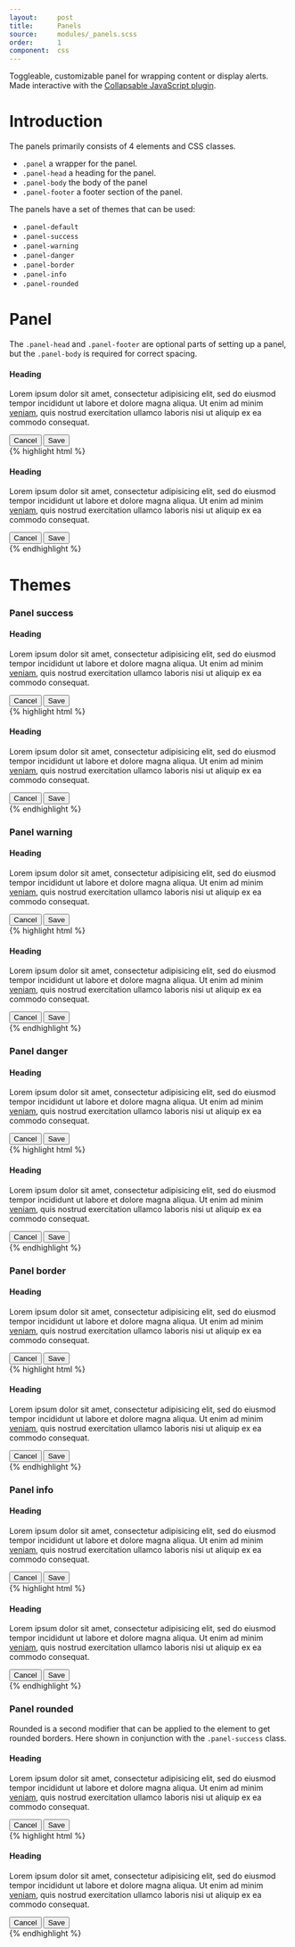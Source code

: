 ```yaml
---
layout:     post
title:      Panels
source:     modules/_panels.scss
order:      1
component:  css
---
```



<p class="lead">Toggleable, customizable panel for wrapping content or display alerts. Made interactive with the <a href="/javascript/collapsable.html">Collapsable JavaScript plugin</a>.</p>


# Introduction
The panels primarily consists of 4 elements and CSS classes.

* ```.panel``` a wrapper for the panel.
* ```.panel-head``` a heading for the panel.
* ```.panel-body``` the body of the panel
* ```.panel-footer``` a footer section of the panel.

The panels have a set of themes that can be used:

* ```.panel-default```
* ```.panel-success```
* ```.panel-warning```
* ```.panel-danger```
* ```.panel-border```
* ```.panel-info```
* ```.panel-rounded```



# Panel

The ```.panel-head``` and  ```.panel-footer``` are optional parts of setting up a panel, but the ```.panel-body``` is required for correct spacing.


<div class="m-browser">
  <div class="browser">
    <div class="image">
        <div class="content clearfix">
            <div class="panel panel-default">
                <div class="panel-heading">
                    <h4>Heading</h4>
                </div>
                <div class="panel-body">
                    <p>Lorem ipsum dolor sit amet, consectetur adipisicing elit, sed do eiusmod tempor incididunt ut labore et dolore magna aliqua. Ut enim ad minim <a href="...">veniam</a>, quis nostrud exercitation ullamco laboris nisi ut aliquip ex ea commodo consequat.</p>
                </div>
                <div class="panel-footer">
                    <button type="button" class="button">Cancel</button>
                    <button type="button" class="button-primary">Save</button>
                </div>
            </div>
        </div>
    </div>
  </div>            
{% highlight html %}
<div class="panel panel-default">
    <div class="panel-heading">
        <h4>Heading</h4>
    </div>
    <div class="panel-body">
        <p>Lorem ipsum dolor sit amet, consectetur adipisicing elit, sed do eiusmod tempor incididunt ut labore et dolore magna aliqua. Ut enim ad minim <a href="...">veniam</a>, quis nostrud exercitation ullamco laboris nisi ut aliquip ex ea commodo consequat.</p>
    </div>
    <div class="panel-footer">
        <button type="button" class="button">Cancel</button>
        <button type="button" class="button-primary">Save</button>
    </div>
</div>
{% endhighlight %}
</div>  

# Themes

### Panel success
<div class="m-browser">
  <div class="browser">
    <div class="image">
        <div class="content clearfix">
            <div class="panel panel-success">
                <div class="panel-heading">
                    <h4>Heading</h4>
                </div>
                <div class="panel-body">
                    <p>Lorem ipsum dolor sit amet, consectetur adipisicing elit, sed do eiusmod tempor incididunt ut labore et dolore magna aliqua. Ut enim ad minim <a href="...">veniam</a>, quis nostrud exercitation ullamco laboris nisi ut aliquip ex ea commodo consequat.</p>
                </div>
                <div class="panel-footer">
                    <button type="button" class="button">Cancel</button>
                    <button type="button" class="button-primary">Save</button>
                </div>
            </div>
        </div>
    </div>
  </div>            
{% highlight html %}
<div class="panel panel-success">
    <div class="panel-heading">
        <h4>Heading</h4>
    </div>
    <div class="panel-body">
        <p>Lorem ipsum dolor sit amet, consectetur adipisicing elit, sed do eiusmod tempor incididunt ut labore et dolore magna aliqua. Ut enim ad minim <a href="...">veniam</a>, quis nostrud exercitation ullamco laboris nisi ut aliquip ex ea commodo consequat.</p>
    </div>
    <div class="panel-footer">
        <button type="button" class="button">Cancel</button>
        <button type="button" class="button-primary">Save</button>
    </div>
</div>
{% endhighlight %}
</div>  



### Panel warning
<div class="m-browser">
  <div class="browser">
    <div class="image">
        <div class="content clearfix">
            <div class="panel panel-warning">
                <div class="panel-heading">
                    <h4>Heading</h4>
                </div>
                <div class="panel-body">
                    <p>Lorem ipsum dolor sit amet, consectetur adipisicing elit, sed do eiusmod tempor incididunt ut labore et dolore magna aliqua. Ut enim ad minim <a href="...">veniam</a>, quis nostrud exercitation ullamco laboris nisi ut aliquip ex ea commodo consequat.</p>
                </div>
                <div class="panel-footer">
                    <button type="button" class="button">Cancel</button>
                    <button type="button" class="button-primary">Save</button>
                </div>
            </div>
        </div>
    </div>
  </div>            
{% highlight html %}
<div class="panel panel-warning">
    <div class="panel-heading">
        <h4>Heading</h4>
    </div>
    <div class="panel-body">
        <p>Lorem ipsum dolor sit amet, consectetur adipisicing elit, sed do eiusmod tempor incididunt ut labore et dolore magna aliqua. Ut enim ad minim <a href="...">veniam</a>, quis nostrud exercitation ullamco laboris nisi ut aliquip ex ea commodo consequat.</p>
    </div>
    <div class="panel-footer">
        <button type="button" class="button">Cancel</button>
        <button type="button" class="button-primary">Save</button>
    </div>
</div>
{% endhighlight %}
</div>  





### Panel danger
<div class="m-browser">
  <div class="browser">
    <div class="image">
        <div class="content clearfix">
            <div class="panel panel-danger">
                <div class="panel-heading">
                    <h4>Heading</h4>
                </div>
                <div class="panel-body">
                    <p>Lorem ipsum dolor sit amet, consectetur adipisicing elit, sed do eiusmod tempor incididunt ut labore et dolore magna aliqua. Ut enim ad minim <a href="...">veniam</a>, quis nostrud exercitation ullamco laboris nisi ut aliquip ex ea commodo consequat.</p>
                </div>
                <div class="panel-footer">
                    <button type="button" class="button">Cancel</button>
                    <button type="button" class="button-primary">Save</button>
                </div>
            </div>
        </div>
    </div>
  </div>            
{% highlight html %}
<div class="panel panel-danger">
    <div class="panel-heading">
        <h4>Heading</h4>
    </div>
    <div class="panel-body">
        <p>Lorem ipsum dolor sit amet, consectetur adipisicing elit, sed do eiusmod tempor incididunt ut labore et dolore magna aliqua. Ut enim ad minim <a href="...">veniam</a>, quis nostrud exercitation ullamco laboris nisi ut aliquip ex ea commodo consequat.</p>
    </div>
    <div class="panel-footer">
        <button type="button" class="button">Cancel</button>
        <button type="button" class="button-primary">Save</button>
    </div>
</div>
{% endhighlight %}
</div>  




### Panel border
<div class="m-browser">
  <div class="browser">
    <div class="image">
        <div class="content clearfix">
            <div class="panel panel-border">
                <div class="panel-heading">
                    <h4>Heading</h4>
                </div>
                <div class="panel-body">
                    <p>Lorem ipsum dolor sit amet, consectetur adipisicing elit, sed do eiusmod tempor incididunt ut labore et dolore magna aliqua. Ut enim ad minim <a href="...">veniam</a>, quis nostrud exercitation ullamco laboris nisi ut aliquip ex ea commodo consequat.</p>
                </div>
                <div class="panel-footer">
                    <button type="button" class="button">Cancel</button>
                    <button type="button" class="button-primary">Save</button>
                </div>
            </div>
        </div>
    </div>
  </div>            
{% highlight html %}
<div class="panel panel-border">
    <div class="panel-heading">
        <h4>Heading</h4>
    </div>
    <div class="panel-body">
        <p>Lorem ipsum dolor sit amet, consectetur adipisicing elit, sed do eiusmod tempor incididunt ut labore et dolore magna aliqua. Ut enim ad minim <a href="...">veniam</a>, quis nostrud exercitation ullamco laboris nisi ut aliquip ex ea commodo consequat.</p>
    </div>
    <div class="panel-footer">
        <button type="button" class="button">Cancel</button>
        <button type="button" class="button-primary">Save</button>
    </div>
</div>
{% endhighlight %}
</div>  


### Panel info
<div class="m-browser">
  <div class="browser">
    <div class="image">
        <div class="content clearfix">
            <div class="panel panel-info">
                <div class="panel-heading">
                    <h4>Heading</h4>
                </div>
                <div class="panel-body">
                    <p>Lorem ipsum dolor sit amet, consectetur adipisicing elit, sed do eiusmod tempor incididunt ut labore et dolore magna aliqua. Ut enim ad minim <a href="...">veniam</a>, quis nostrud exercitation ullamco laboris nisi ut aliquip ex ea commodo consequat.</p>
                </div>
                <div class="panel-footer">
                    <button type="button" class="button">Cancel</button>
                    <button type="button" class="button-primary">Save</button>
                </div>
            </div>
        </div>
    </div>
  </div>            
{% highlight html %}
<div class="panel panel-info">
    <div class="panel-heading">
        <h4>Heading</h4>
    </div>
    <div class="panel-body">
        <p>Lorem ipsum dolor sit amet, consectetur adipisicing elit, sed do eiusmod tempor incididunt ut labore et dolore magna aliqua. Ut enim ad minim <a href="...">veniam</a>, quis nostrud exercitation ullamco laboris nisi ut aliquip ex ea commodo consequat.</p>
    </div>
    <div class="panel-footer">
        <button type="button" class="button">Cancel</button>
        <button type="button" class="button-primary">Save</button>
    </div>
</div>
{% endhighlight %}
</div>  



### Panel rounded

Rounded is a second modifier that can be applied to the element to get rounded borders. Here shown in conjunction with the ```.panel-success``` class. 

<div class="m-browser">
  <div class="browser">
    <div class="image">
        <div class="content clearfix">
            <div class="panel panel-success panel-rounded">
                <div class="panel-heading">
                    <h4>Heading</h4>
                </div>
                <div class="panel-body">
                    <p>Lorem ipsum dolor sit amet, consectetur adipisicing elit, sed do eiusmod tempor incididunt ut labore et dolore magna aliqua. Ut enim ad minim <a href="...">veniam</a>, quis nostrud exercitation ullamco laboris nisi ut aliquip ex ea commodo consequat.</p>
                </div>
                <div class="panel-footer">
                    <button type="button" class="button">Cancel</button>
                    <button type="button" class="button-primary">Save</button>
                </div>
            </div>
        </div>
    </div>
  </div>            
{% highlight html %}
<div class="panel panel-success panel-rounded">
    <div class="panel-heading">
        <h4>Heading</h4>
    </div>
    <div class="panel-body">
        <p>Lorem ipsum dolor sit amet, consectetur adipisicing elit, sed do eiusmod tempor incididunt ut labore et dolore magna aliqua. Ut enim ad minim <a href="...">veniam</a>, quis nostrud exercitation ullamco laboris nisi ut aliquip ex ea commodo consequat.</p>
    </div>
    <div class="panel-footer">
        <button type="button" class="button">Cancel</button>
        <button type="button" class="button-primary">Save</button>
    </div>
</div>
{% endhighlight %}
</div>  
